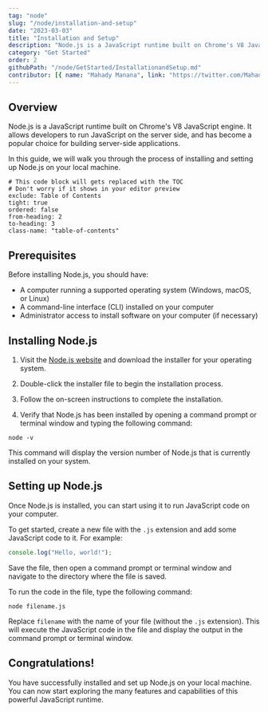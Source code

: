 ```yaml
---
tag: "node"
slug: "/node/installation-and-setup"
date: "2023-03-03"
title: "Installation and Setup"
description: "Node.js is a JavaScript runtime built on Chrome's V8 JavaScript engine. It allows developers to run JavaScript on the server."
category: "Get Started"
order: 2
githubPath: "/node/GetStarted/InstallationandSetup.md"
contributor: [{ name: "Mahady Manana", link: "https://twitter.com/MahadyManana" }, { name: "Haja", link: "https://twitter.com/Haja261M" }]
---
```



## Overview

Node.js is a JavaScript runtime built on Chrome's V8 JavaScript engine. It allows developers to run JavaScript on the server side, and has become a popular choice for building server-side applications.

In this guide, we will walk you through the process of installing and setting up Node.js on your local machine.

```toc
# This code block will gets replaced with the TOC
# Don't worry if it shows in your editor preview
exclude: Table of Contents
tight: true
ordered: false
from-heading: 2
to-heading: 3
class-name: "table-of-contents"
```


## Prerequisites

Before installing Node.js, you should have:

- A computer running a supported operating system (Windows, macOS, or Linux)
- A command-line interface (CLI) installed on your computer
- Administrator access to install software on your computer (if necessary)

## Installing Node.js

1. Visit the [Node.js website](https://nodejs.org/) and download the installer for your operating system.

2. Double-click the installer file to begin the installation process.

3. Follow the on-screen instructions to complete the installation.

4. Verify that Node.js has been installed by opening a command prompt or terminal window and typing the following command:

```batch
node -v
```

This command will display the version number of Node.js that is currently installed on your system.

## Setting up Node.js

Once Node.js is installed, you can start using it to run JavaScript code on your computer.

To get started, create a new file with the `.js` extension and add some JavaScript code to it. For example:

```javascript
console.log("Hello, world!");
```

Save the file, then open a command prompt or terminal window and navigate to the directory where the file is saved.

To run the code in the file, type the following command:

```batch
node filename.js
```

Replace `filename` with the name of your file (without the `.js` extension). This will execute the JavaScript code in the file and display the output in the command prompt or terminal window.

## Congratulations!
You have successfully installed and set up Node.js on your local machine. You can now start exploring the many features and capabilities of this powerful JavaScript runtime.



